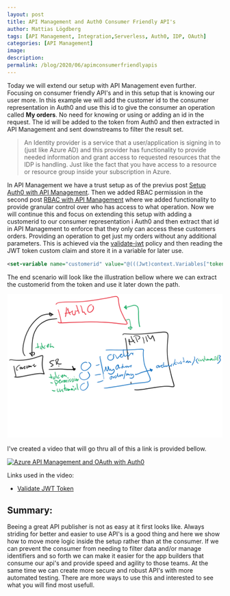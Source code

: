 ```yaml
---
layout: post
title: API Management and Auth0 Consumer Friendly API's 
author: Mattias Lögdberg
tags: [API Management, Integration,Serverless, Auth0, IDP, OAuth]
categories: [API Management]
image: 
description: 
permalink: /blog/2020/06/apimconsumerfriendlyapis
---
```


Today we will extend our setup with API Management even further. Focusing on consumer friendly API's and in this setup that is knowing our user more. In this example we will add the customer id to the consumer representation in Auth0 and use this id to give the consumer an operation called **My orders**. No need for knowing or using or adding an id in the request. The id will be added to the token from Auth0 and then extracted in API Management and sent downstreams to filter the result set.

> An Identity provider is a service that a user/application is signing in to (just like Azure AD) and this provider has functionality to provide needed information and grant access to requested resources that the IDP is handling. Just like the fact that you have access to a resource or resource group inside your subscription in Azure.

In API Management we have a trust setup as of the previus post [Setup Auth0 with API Management](/blog/2020/05/setupauth0withapim). Then we added RBAC permission in the second post [RBAC with API Management](/blog/2020/06/rbacwithapim) where we added functionality to provide granular control over who has access to what operation. Now we will continue this and focus on extending this setup with adding a customerid to our consumer representation i Auth0 and then extract that id in API Management to enforce that they only can access these customers orders. Providing an operation to get just my orders without any additional parameters. This is achieved via the  [validate-jwt](https://docs.microsoft.com/en-us/azure/api-management/api-management-access-restriction-policies#ValidateJWT) policy and then reading the JWT token custom claim and store it in a variable for later use.

```xml
<set-variable name="customerid" value="@(((Jwt)context.Variables["token"]).Claims.GetValueOrDefault("https://mlogdberg.com/customerid","-1"))" />
```

The end scenario will look like the illustration bellow where we can extract the customerid from the token and use it later down the path.

![Scenario image](/assets/uploads/2020/06/extend-apim-auth0.png)

I've created a video that will go thru all of this a link is provided bellow.

[![Azure API Management and OAuth with Auth0](http://youtu.be/RiYBKqk9N3A/0.jpg)](https://youtu.be/RiYBKqk9N3A "RBAC in Azure API Management - Click to watch")

Links used in the video:
* [Validate JWT Token](https://docs.microsoft.com/en-us/azure/api-management/api-management-access-restriction-policies#validate-jwt
)


## Summary:
Beeing a great API publisher is not as easy at it first looks like. Always striding for better and easier to use API's is a good thing and here we show how to move more logic inside the setup rather than at the consumer. If we can prevent the consumer from needing to filter data and/or manage identifiers and so forth we can make it easier for the app builders that consume our api's and provide speed and agility to those teams. At the same time we can create more secure and robust API's with more automated testing. There are more ways to use this and interested to see what you will find most usefull.